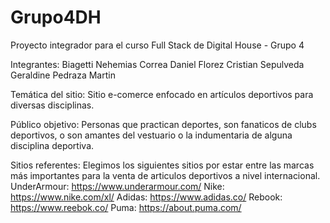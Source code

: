 # Grupo4DH
Proyecto integrador para el curso Full Stack de Digital House - Grupo 4 

Integrantes: 
  Biagetti Nehemias
  Correa Daniel
  Florez Cristian
  Sepulveda Geraldine
  Pedraza Martin
 
Temática del sitio:
  Sitio e-comerce enfocado en artículos deportivos para diversas disciplinas.

Público objetivo:
  Personas que practican deportes, son fanaticos de clubs deportivos, o son amantes del vestuario o la indumentaria de alguna disciplina deportiva.

Sitios referentes:
  Elegimos los siguientes sitios por estar entre las marcas más importantes para la venta de articulos deportivos a nivel internacional.
  UnderArmour: https://www.underarmour.com/
  Nike: https://www.nike.com/xl/
  Adidas: https://www.adidas.co/
  Rebook: https://www.reebok.co/
  Puma: https://about.puma.com/
